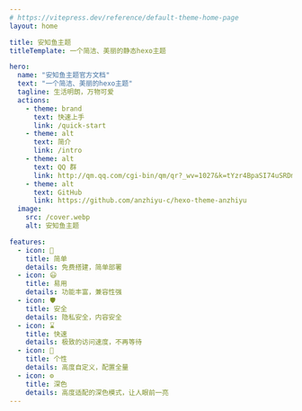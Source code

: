 ```yaml
---
# https://vitepress.dev/reference/default-theme-home-page
layout: home

title: 安知鱼主题
titleTemplate: 一个简洁、美丽的静态hexo主题

hero:
  name: "安知鱼主题官方文档"
  text: "一个简洁、美丽的hexo主题"
  tagline: 生活明朗，万物可爱
  actions:
    - theme: brand
      text: 快速上手
      link: /quick-start
    - theme: alt
      text: 简介
      link: /intro
    - theme: alt
      text: QQ 群
      link: http://qm.qq.com/cgi-bin/qm/qr?_wv=1027&k=tYzr4BpaSI74uSRDmiPtzWmmqyibMFdY
    - theme: alt
      text: GitHub
      link: https://github.com/anzhiyu-c/hexo-theme-anzhiyu
  image:
    src: /cover.webp
    alt: 安知鱼主题

features:
  - icon: 🚀
    title: 简单
    details: 免费搭建，简单部署
  - icon: 😃
    title: 易用
    details: 功能丰富，兼容性强
  - icon: 🛡️
    title: 安全
    details: 隐私安全，内容安全
  - icon: ⌛️
    title: 快速
    details: 极致的访问速度，不再等待
  - icon: 🌈
    title: 个性
    details: 高度自定义，配置全量
  - icon: ⚙️
    title: 深色
    details: 高度适配的深色模式，让人眼前一亮
---
```


